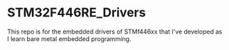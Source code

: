 # STM32F446RE_Drivers
This repo is for the embedded drivers of STMf446xx that I've developed as I learn bare metal embedded programming. 

 
